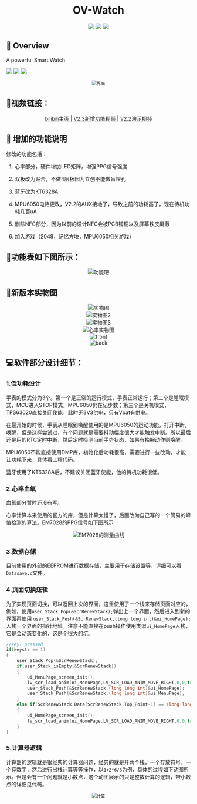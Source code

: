 

  <h1 align="center">OV-Watch</h1>

<div align=center>
        <img src=https://img.shields.io/badge/version-2.3.2-blue>
        <img src=https://img.shields.io/badge/License-MIT-green)>
        <img src=https://img.shields.io/github/stars/No-Chicken/OV-Watch.svg>
</div>


## :ledger: Overview

A powerful Smart Watch

![](https://img.shields.io/badge/MCU-STM32F411CEU6-blue)  ![](https://img.shields.io/badge/UI-LVGL-red)  ![](https://img.shields.io/badge/OS-FreeRTOS-green)

<div align=center>
<img src="./images/界面.jpg" alt="界面" style="zoom:80%;" />
</div>



## :link:视频链接：

<p align="center">
<a href="https://space.bilibili.com/34154740">bilibili主页 </a> |
<a href="https://www.bilibili.com/video/BV19g4y1N7YR/">V2.3新增功能视频 </a> |
<a href="https://www.bilibili.com/video/BV1hh4y1J7TS">V2.2演示视频 </a>
</p>



## :rocket: 增加的功能说明
修改的功能包括：

1. 心率部分，硬件增加LED矩阵，增强PPG信号强度

1. 双板改为贴合，不做4层板因为立创不能做盲埋孔

1. 蓝牙改为KT6328A 

1. MPU6050电路更改，V2.2的AUX接地了，导致之前的功耗高了，现在待机功耗几百uA 

1. 删除NFC部分，因为以前的设计NFC会被PCB铺铜以及屏幕铁皮屏蔽

1. 加入游戏（2048，记忆方块，MPU6050相关游戏）

   

## :bookmark_tabs:功能表如下图所示：

<div align=center>
<img src="./images/功能表.png" alt="功能吧" style="zoom:100%;" />
</div>




## :star2:新版本实物图

<div align=center>
<img src="./images/实物图.jpg" alt="实物图" style="zoom:100%;" />
</div>

<div align=center>
<img src="./images/实物图2.png" alt="实物图2" style="zoom:100%;" />
</div>

<div align=center>
<img src="./images/实物图3.png" alt="实物图3" style="zoom:100%;" />
</div>

<div align=center>
<img src="./images/心率实物图.png" alt="心率实物图" style="zoom:100%;" />
</div>

<div align=center>
<img src="./images/front.jpg" alt="front" style="zoom:100%;" />
</div>

<div align=center>
<img src="./images/back.jpg" alt="back" style="zoom:100%;" />
</div>



## :computer:软件部分设计细节：

### 1.低功耗设计

手表的模式分为3个。第一个是正常的运行模式，手表正常运行；第二个是睡眠模式，MCU进入STOP模式，MPU6050仍在记步数；第三个是关机模式，TPS63020直接关闭使能，此时无3V3供电，只有Vbat有供电。

在最开始的时候，手表从睡眠到唤醒使用的是MPU6050的运动功能，打开中断，唤醒，但是这样尝试过，有个问题就是需要抖动幅度很大才能触发中断。所以最后还是用的RTC定时中断，然后定时检测当前手势状态，如果有抬腕动作则唤醒。

MPU6050不能直接使用DMP库，初始化后功耗很高，需要进行一些改动，才能让功耗下来，具体看工程代码。

蓝牙使用了KT6328A后，不建议关闭蓝牙使能，他的待机功耗很低。

### 2.心率血氧

血氧部分暂时还没有写。

心率计算本来使用的官方的库，但是计算太慢了，后面改为自己写的一个简易的峰值检测的算法。EM7028的PPG信号如下图所示

<div align=center>
<img src="./images/EM7028的测量曲线.jpg" alt="EM7028的测量曲线" style="zoom:100%;" />
</div>


### 3.数据存储

目前使用的外部的EEPROM进行数据存储，主要用于存储设置等，详细可以看`Datasave.c`文件。

### 4.页面切换逻辑

为了实现页面切换，可以返回上次的界面，这里使用了一个栈来存储页面对应的，例如，使用`user_Stack_Pop(&ScrRenewStack);`弹出上一个界面，然后进入到新的界面再使用 `user_Stack_Push(&ScrRenewStack,(long long int)&ui_HomePage);`入栈一个界面的指针地址。注意不能直接在push操作使用类似`ui_HomePage`入栈，它是会动态变化的，这是个很大的坑。

```c
//key1 pressed
if(keystr == 1)
{
    user_Stack_Pop(&ScrRenewStack);
    if(user_Stack_isEmpty(&ScrRenewStack))
    {
        ui_MenuPage_screen_init();
        lv_scr_load_anim(ui_MenuPage,LV_SCR_LOAD_ANIM_MOVE_RIGHT,0,0,true);
        user_Stack_Push(&ScrRenewStack,(long long int)&ui_HomePage);
        user_Stack_Push(&ScrRenewStack,(long long int)&ui_MenuPage);
    }
    else if(ScrRenewStack.Data[ScrRenewStack.Top_Point-1] == (long long int)&ui_HomePage)
    {
        ui_HomePage_screen_init();
        lv_scr_load_anim(ui_HomePage,LV_SCR_LOAD_ANIM_MOVE_RIGHT,0,0,true);
    }
}
```

### 5.计算器逻辑

计算器的逻辑就是很经典的计算器问题，经典的就是开两个栈，一个存放符号，一个存数字，然后进行出栈计算等等操作，以`1+2*6/3`为例，具体的过程如下动图所示。但是会有一个问题就是小数点，这个动图展示的只是整数计算的逻辑，带小数点的详细见代码。

<div align=center>
<img src="./images/计算.gif" alt="计算" style="zoom:80%;" />
</div>

